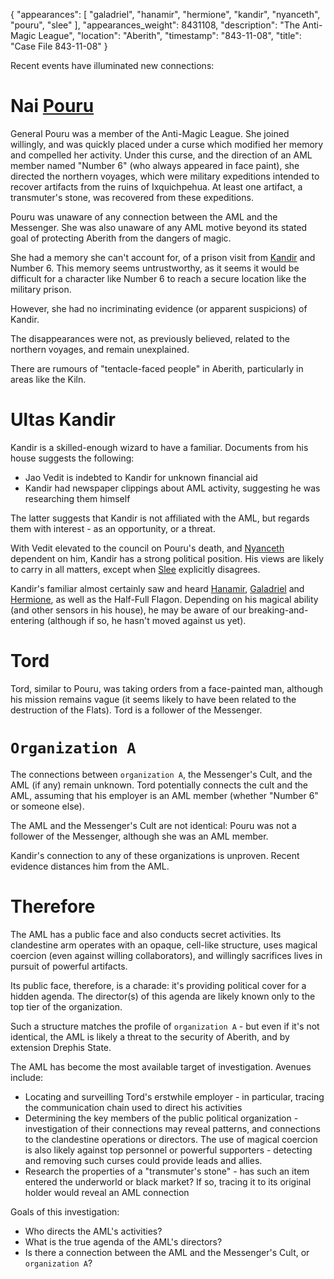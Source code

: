 {
    "appearances": [
        "galadriel",
        "hanamir",
        "hermione",
        "kandir",
        "nyanceth",
        "pouru",
        "slee"
    ],
    "appearances_weight": 8431108,
    "description": "The Anti-Magic League",
    "location": "Aberith",
    "timestamp": "843-11-08",
    "title": "Case File 843-11-08"
}

Recent events have illuminated new connections:

# Nai [Pouru](/characters/pouru/)

General Pouru was a member of the Anti-Magic League. She joined willingly, and was quickly placed under a curse which modified her memory and compelled her activity. Under this curse, and the direction of an AML member named "Number 6" (who always appeared in face paint), she directed the northern voyages, which were military expeditions intended to recover artifacts from the ruins of Ixquichpehua. At least one artifact, a transmuter's stone, was recovered from these expeditions.

Pouru was unaware of any connection between the AML and the Messenger. She was also unaware of any AML motive beyond its stated goal of protecting Aberith from the dangers of magic.

She had a memory she can't account for, of a prison visit from [Kandir](/characters/kandir/) and Number 6. This memory seems untrustworthy, as it seems it would be difficult for a character like Number 6 to reach a secure location like the military prison.

However, she had no incriminating evidence (or apparent suspicions) of Kandir.

The disappearances were not, as previously believed, related to the northern voyages, and remain unexplained.

There are rumours of "tentacle-faced people" in Aberith, particularly in areas like the Kiln.

# Ultas Kandir

Kandir is a skilled-enough wizard to have a familiar. Documents from his house suggests the following:

* Jao Vedit is indebted to Kandir for unknown financial aid
* Kandir had newspaper clippings about AML activity, suggesting he was researching them himself

The latter suggests that Kandir is not affiliated with the AML, but regards them with interest - as an opportunity, or a threat.

With Vedit elevated to the council on Pouru's death, and [Nyanceth](/characters/nyanceth/) dependent on him, Kandir has a strong political position. His views are likely to carry in all matters, except when [Slee](/characters/slee/) explicitly disagrees.

Kandir's familiar almost certainly saw and heard [Hanamir](/characters/hanamir/), [Galadriel](/characters/galadriel/) and [Hermione](/characters/hermione/), as well as the Half-Full Flagon. Depending on his magical ability (and other sensors in his house), he may be aware of our breaking-and-entering (although if so, he hasn't moved against us yet).

# Tord

Tord, similar to Pouru, was taking orders from a face-painted man, although his mission remains vague (it seems likely to have been related to the destruction of the Flats). Tord is a follower of the Messenger.

# `Organization A`

The connections between `organization A`, the Messenger's Cult, and the AML (if any) remain unknown. Tord potentially connects the cult and the AML, assuming that his employer is an AML member (whether "Number 6" or someone else).

The AML and the Messenger's Cult are not identical: Pouru was not a follower of the Messenger, although she was an AML member.

Kandir's connection to any of these organizations is unproven. Recent evidence distances him from the AML.

# Therefore

The AML has a public face and also conducts secret activities. Its clandestine arm operates with an opaque, cell-like structure, uses magical coercion (even against willing collaborators), and willingly sacrifices lives in pursuit of powerful artifacts.

Its public face, therefore, is a charade: it's providing political cover for a hidden agenda. The director(s) of this agenda are likely known only to the top tier of the organization.

Such a structure matches the profile of `organization A` - but even if it's not identical, the AML is likely a threat to the security of Aberith, and by extension Drephis State.

The AML has become the most available target of investigation. Avenues include:

* Locating and surveilling Tord's erstwhile employer - in particular, tracing the communication chain used to direct his activities
* Determining the key members of the public political organization - investigation of their connections may reveal patterns, and connections to the clandestine operations or directors. The use of magical coercion is also likely against top personnel or powerful supporters - detecting and removing such curses could provide leads and allies.
* Research the properties of a "transmuter's stone" - has such an item entered the underworld or black market? If so, tracing it to its original holder would reveal an AML connection

Goals of this investigation:

* Who directs the AML's activities?
* What is the true agenda of the AML's directors?
* Is there a connection between the AML and the Messenger's Cult, or `organization A`?

